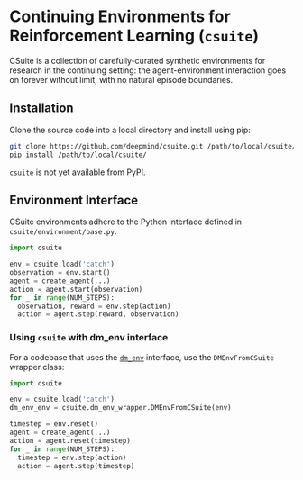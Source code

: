 # Continuing Environments for Reinforcement Learning (`csuite`)


CSuite is a collection of carefully-curated synthetic environments for
research in the continuing setting: the agent-environment interaction goes on
forever without limit, with no natural episode boundaries.

## Installation

Clone the source code into a local directory and install using pip:

```sh
git clone https://github.com/deepmind/csuite.git /path/to/local/csuite/
pip install /path/to/local/csuite/
```

`csuite` is not yet available from PyPI.

## Environment Interface

CSuite environments adhere to the Python interface defined in `csuite/environment/base.py`.

```python
import csuite

env = csuite.load('catch')
observation = env.start()
agent = create_agent(...)
action = agent.start(observation)
for _ in range(NUM_STEPS):
  observation, reward = env.step(action)
  action = agent.step(reward, observation)
```

### Using `csuite` with dm_env interface

For a codebase that uses the [`dm_env`](https://github.com/deepmind/dm_env) interface, use the `DMEnvFromCSuite` wrapper class:

```python
import csuite

env = csuite.load('catch')
dm_env_env = csuite.dm_env_wrapper.DMEnvFromCSuite(env)

timestep = env.reset()
agent = create_agent(...)
action = agent.reset(timestep)
for _ in range(NUM_STEPS):
  timestep = env.step(action)
  action = agent.step(timestep)
```


